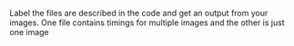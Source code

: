 Label the files are described in the code and get an output from your images. One file contains timings for multiple images and the other is just one image
